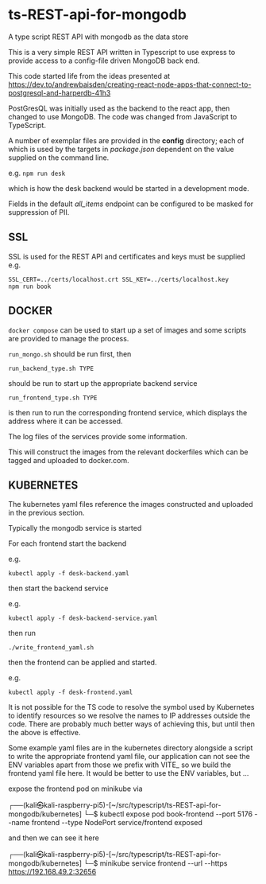 # ts-REST-api-for-mongodb

A type script REST API with mongodb as the data store

This is a very simple REST API written in Typescript to use express to provide access to a config-file driven MongoDB back end.

This code started life from the ideas presented at https://dev.to/andrewbaisden/creating-react-node-apps-that-connect-to-postgresql-and-harperdb-41h3

PostGresQL was initially used as the backend to the react app, then changed to use MongoDB. The code was changed from JavaScript to TypeScript.

A number of exemplar files are provided in the <strong>config</strong> directory; each of which is used by the targets in <em>package.json</em>
dependent on the value supplied on the command line.

e.g. <code>npm run desk</code>

which is how the desk backend would be started in a development mode.

Fields in the default <em>all_items</em> endpoint can be configured to be masked for suppression of PII.

SSL
---

SSL is used for the REST API and certificates and keys must be supplied e.g.

<code>SSL_CERT=../certs/localhost.crt SSL_KEY=../certs/localhost.key npm run book</code>

DOCKER
------

<code>docker compose</code> can be used to start up a set of images and some scripts are provided to manage the process.

<code>run_mongo.sh</code> should be run first, then

<code>run_backend_type.sh TYPE</code>

should be run to start up the appropriate backend service

<code>run_frontend_type.sh TYPE</code>

is then run to run the corresponding frontend service, which displays the address where it can be accessed.

The log files of the services provide some information.

This will construct the images from the relevant dockerfiles which can be tagged and uploaded to docker.com.

KUBERNETES
----------

The kubernetes yaml files reference the images constructed and uploaded in the previous section.

Typically the mongodb service is started

For each frontend start the backend

e.g.

<code>kubectl apply -f desk-backend.yaml</code>

then start the backend service

e.g.

<code>kubectl apply -f desk-backend-service.yaml</code>

then run 

<code>./write_frontend_yaml.sh <name of backend></code>

then the frontend can be applied and started.

e.g.

<code>kubectl apply -f desk-frontend.yaml</code>

It is not possible for the TS code to resolve the symbol used by Kubernetes to identify resources so we resolve the names to IP addresses outside the code. There are probably much better ways of achieving this, but until then the above is effective.

Some example yaml files are in the kubernetes directory alongside a script to write the appropriate frontend yaml file, our application can not see the ENV variables apart from those we prefix with VITE_ so we build the frontend yaml file here. It would be better to use the ENV variables, but ... 

expose the frontend pod on minikube via

┌──(kali㉿kali-raspberry-pi5)-[~/src/typescript/ts-REST-api-for-mongodb/kubernetes]
└─$ kubectl expose pod book-frontend --port 5176 --name frontend --type NodePort
service/frontend exposed

and then we can see it here

┌──(kali㉿kali-raspberry-pi5)-[~/src/typescript/ts-REST-api-for-mongodb/kubernetes]
└─$ minikube service frontend --url --https
https://192.168.49.2:32656
